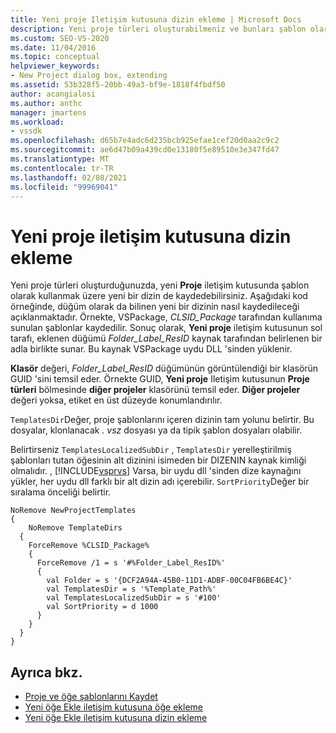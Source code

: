 ```yaml
---
title: Yeni proje Iletişim kutusuna dizin ekleme | Microsoft Docs
description: Yeni proje türleri oluşturabilmeniz ve bunları şablon olarak kullanmak üzere görüntüleyebilmeniz için Visual Studio 'daki yeni proje iletişim kutusuna dizin eklemeyi öğrenin.
ms.custom: SEO-VS-2020
ms.date: 11/04/2016
ms.topic: conceptual
helpviewer_keywords:
- New Project dialog box, extending
ms.assetid: 53b328f5-20bb-49a3-bf9e-1818f4fbdf50
author: acangialosi
ms.author: anthc
manager: jmartens
ms.workload:
- vssdk
ms.openlocfilehash: d65b7e4adc6d235bcb925efae1cef20d0aa2c9c2
ms.sourcegitcommit: ae6d47b09a439cd0e13180f5e89510e3e347fd47
ms.translationtype: MT
ms.contentlocale: tr-TR
ms.lasthandoff: 02/08/2021
ms.locfileid: "99969041"
---
```

# <a name="add-directories-to-the-new-project-dialog-box"></a>Yeni proje iletişim kutusuna dizin ekleme
Yeni proje türleri oluşturduğunuzda, yeni **Proje** iletişim kutusunda şablon olarak kullanmak üzere yeni bir dizin de kaydedebilirsiniz. Aşağıdaki kod örneğinde, düğüm olarak da bilinen yeni bir dizinin nasıl kaydedileceği açıklanmaktadır. Örnekte, VSPackage, *CLSID_Package* tarafından kullanıma sunulan şablonlar kaydedilir. Sonuç olarak, **Yeni proje** iletişim kutusunun sol tarafı, eklenen düğümü *Folder_Label_ResID* kaynak tarafından belirlenen bir adla birlikte sunar. Bu kaynak VSPackage uydu DLL 'sinden yüklenir.

 **Klasör** değeri, *Folder_Label_ResID* düğümünün görüntülendiği bir klasörün GUID 'sini temsil eder. Örnekte GUID, **Yeni proje** Iletişim kutusunun **Proje türleri** bölmesinde **diğer projeler** klasörünü temsil eder. **Diğer projeler** değeri yoksa, etiket en üst düzeyde konumlandırılır.

 `TemplatesDir`Değer, proje şablonlarını içeren dizinin tam yolunu belirtir. Bu dosyalar, klonlanacak *. vsz* dosyası ya da tipik şablon dosyaları olabilir.

 Belirtirseniz `TemplatesLocalizedSubDir` , `TemplatesDir` yerelleştirilmiş şablonları tutan öğesinin alt dizinini isimeden bir DIZENIN kaynak kimliği olmalıdır. , [!INCLUDE[vsprvs](../../code-quality/includes/vsprvs_md.md)] Varsa, bir uydu dll 'sinden dize kaynağını yükler, her uydu dll farklı bir alt dizin adı içerebilir. `SortPriority`Değer bir sıralama önceliği belirtir.

```
NoRemove NewProjectTemplates
{
    NoRemove TemplateDirs
  {
    ForceRemove %CLSID_Package%
    {
      ForceRemove /1 = s '#%Folder_Label_ResID%'
      {
        val Folder = s '{DCF2A94A-45B0-11D1-ADBF-00C04FB6BE4C}'
        val TemplatesDir = s '%Template_Path%'
        val TemplatesLocalizedSubDir = s '#100'
        val SortPriority = d 1000
      }
    }
  }
}
```

## <a name="see-also"></a>Ayrıca bkz.
- [Proje ve öğe şablonlarını Kaydet](../../extensibility/internals/registering-project-and-item-templates.md)
- [Yeni öğe Ekle iletişim kutusuna öğe ekleme](../../extensibility/internals/adding-items-to-the-add-new-item-dialog-boxes.md)
- [Yeni öğe Ekle iletişim kutusuna dizin ekleme](../../extensibility/internals/adding-directories-to-the-add-new-item-dialog-box.md)
